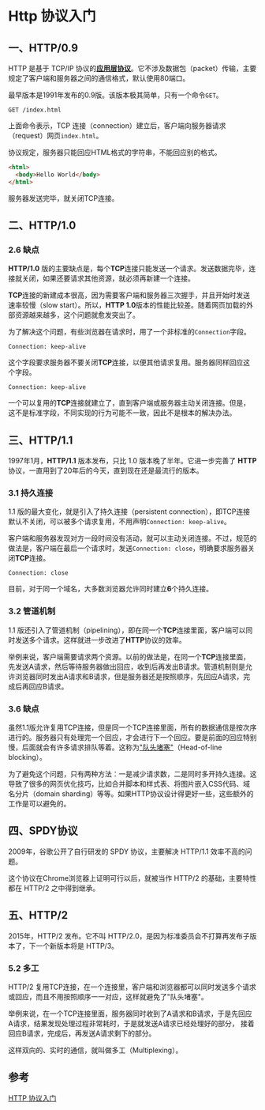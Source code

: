 # Http 协议入门

## 一、HTTP/0.9

HTTP 是基于 TCP/IP 协议的[**应用层协议**](http://www.ruanyifeng.com/blog/2012/05/internet_protocol_suite_part_i.html)。它不涉及数据包（packet）传输，主要规定了客户端和服务器之间的通信格式，默认使用80端口。

最早版本是1991年发布的0.9版。该版本极其简单，只有一个命令`GET`。

```
GET /index.html
```

上面命令表示，TCP 连接（connection）建立后，客户端向服务器请求（request）网页`index.html`。

协议规定，服务器只能回应HTML格式的字符串，不能回应别的格式。

```html
<html>
  <body>Hello World</body>
</html>
```

服务器发送完毕，就关闭TCP连接。



## 二、HTTP/1.0

### 2.6 缺点

**HTTP/1.0** 版的主要缺点是，每个**TCP**连接只能发送一个请求。发送数据完毕，连接就关闭，如果还要请求其他资源，就必须再新建一个连接。

**TCP**连接的新建成本很高，因为需要客户端和服务器三次握手，并且开始时发送速率较慢（slow start）。所以，**HTTP 1.0**版本的性能比较差。随着网页加载的外部资源越来越多，这个问题就愈发突出了。

为了解决这个问题，有些浏览器在请求时，用了一个非标准的`Connection`字段。

```
Connection: keep-alive
```

这个字段要求服务器不要关闭**TCP**连接，以便其他请求复用。服务器同样回应这个字段。

```
Connection: keep-alive
```

一个可以复用的**TCP**连接就建立了，直到客户端或服务器主动关闭连接。但是，这不是标准字段，不同实现的行为可能不一致，因此不是根本的解决办法。

## 三、HTTP/1.1

1997年1月，**HTTP/1.1** 版本发布，只比 1.0 版本晚了半年。它进一步完善了 **HTTP** 协议，一直用到了20年后的今天，直到现在还是最流行的版本。

### 3.1 持久连接

1.1 版的最大变化，就是引入了持久连接（persistent connection），即TCP连接默认不关闭，可以被多个请求复用，不用声明`Connection: keep-alive`。

客户端和服务器发现对方一段时间没有活动，就可以主动关闭连接。不过，规范的做法是，客户端在最后一个请求时，发送`Connection: close`，明确要求服务器关闭**TCP**连接。

```
Connection: close
```

目前，对于同一个域名，大多数浏览器允许同时建立**6**个持久连接。

### 3.2 管道机制

1.1 版还引入了管道机制（pipelining），即在同一个**TCP**连接里面，客户端可以同时发送多个请求。这样就进一步改进了**HTTP**协议的效率。

举例来说，客户端需要请求两个资源。以前的做法是，在同一个**TCP**连接里面，先发送A请求，然后等待服务器做出回应，收到后再发出B请求。管道机制则是允许浏览器同时发出A请求和B请求，但是服务器还是按照顺序，先回应A请求，完成后再回应B请求。

### 3.6 缺点

虽然1.1版允许复用TCP连接，但是同一个TCP连接里面，所有的数据通信是按次序进行的。服务器只有处理完一个回应，才会进行下一个回应。要是前面的回应特别慢，后面就会有许多请求排队等着。这称为["队头堵塞"](https://zh.wikipedia.org/wiki/队头阻塞)（Head-of-line blocking）。

为了避免这个问题，只有两种方法：一是减少请求数，二是同时多开持久连接。这导致了很多的网页优化技巧，比如合并脚本和样式表、将图片嵌入CSS代码、域名分片（domain sharding）等等。如果HTTP协议设计得更好一些，这些额外的工作是可以避免的。

## 四、SPDY协议

2009年，谷歌公开了自行研发的 SPDY 协议，主要解决 HTTP/1.1 效率不高的问题。 

这个协议在Chrome浏览器上证明可行以后，就被当作 HTTP/2 的基础，主要特性都在 HTTP/2 之中得到继承。

## 五、HTTP/2

2015年，HTTP/2 发布。它不叫 HTTP/2.0，是因为标准委员会不打算再发布子版本了，下一个新版本将是 HTTP/3。

### 5.2 多工

HTTP/2 复用TCP连接，在一个连接里，客户端和浏览器都可以同时发送多个请求或回应，而且不用按照顺序一一对应，这样就避免了"队头堵塞"。

举例来说，在一个TCP连接里面，服务器同时收到了A请求和B请求，于是先回应A请求，结果发现处理过程非常耗时，于是就发送A请求已经处理好的部分， 接着回应B请求，完成后，再发送A请求剩下的部分。

这样双向的、实时的通信，就叫做多工（Multiplexing）。

## 参考

[HTTP 协议入门](http://www.ruanyifeng.com/blog/2016/08/http.html)